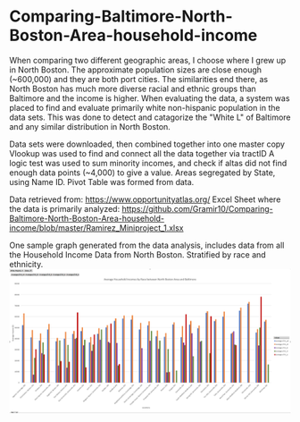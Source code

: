 # Comparing-Baltimore-North-Boston-Area-household-income

When comparing two different geographic areas, I choose where I grew up in North Boston. The approximate population sizes are close enough (~600,000) and they are both port cities. The similarities end there, as North Boston has much more diverse racial and ethnic groups than Baltimore and the income is higher. When evaluating the data, a system was placed to find and evaluate primarily white non-hispanic population in the data sets. This was done to detect and catagorize the "White L" of Baltimore and any similar distribution in North Boston.

Data sets were downloaded, then combined together into one master copy
Vlookup was used to find and connect all the data together via tractID
A logic test was used to sum minority incomes, and check if altas did not find enough data points (~4,000) to give a value.
Areas segregated by State, using Name ID.
Pivot Table was formed from data.

Data retrieved from: https://www.opportunityatlas.org/
Excel Sheet where the data is primarily analyzed: https://github.com/Gramir10/Comparing-Baltimore-North-Boston-Area-household-income/blob/master/Ramirez_Miniproject_1.xlsx

One sample graph generated from the data analysis, includes data from all the Household Income Data from North Boston. Stratified by race and ethnicity. 
![alt text](https://github.com/Gramir10/Comparing-Baltimore-North-Boston-Area-household-income/blob/master/Graph%201.png)

